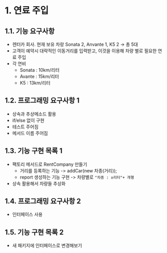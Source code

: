 # 1. 연료 주입
## 1.1. 기능 요구사항
- 렌터카 회사. 현재 보유 차랑 Sonata 2, Anvante 1, K5 2 -> 총 5대
- 고객이 예약시 대략적인 이동거리를 입력받고, 이것을 이용해 차량 별로 필요한 연료 주입
- 각 연비
  * Sonata : 10km/리터
  * Avante : 15km/리터
  * K5 : 13km/리터
  
## 1.2. 프로그래밍 요구사항 1
- 상속과 추상메소드 활용
- if/else 없이 구현
- 테스트 주어짐
- 메서드 이름 주어짐

## 1.3. 기능 구현 목록 1
- 팩토리 메서드로 RentCompany 만들기
  - 거리를 등록하는 기능 -> addCar(new 차종(거리));
  - report 생성하는 기능 구현 -> 차량별로 ` "차종 : x리터"+ 개행 `
- 상속 활용해서 차량들 추상화



## 1.4. 프로그래밍 요구사항 2
- 인터페이스 사용

## 1.5. 기능 구현 목록 2
- 새 패키지에 인터페이스로 변경해보기